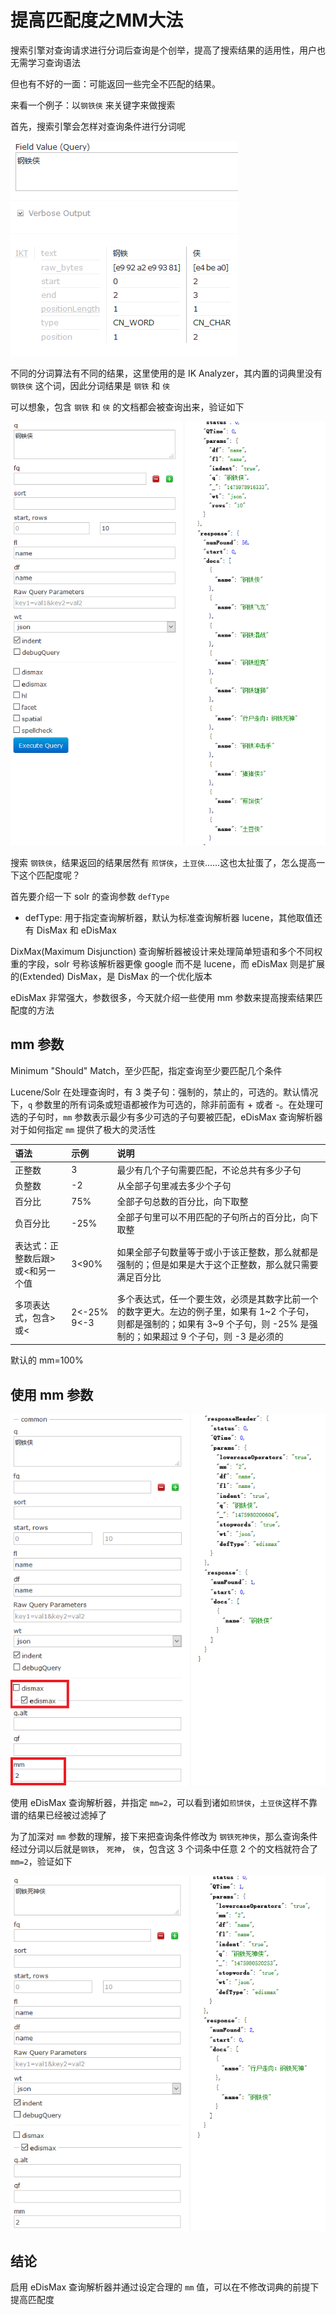 # 提高匹配度之MM大法

搜索引擎对查询请求进行分词后查询是个创举，提高了搜索结果的适用性，用户也无需学习查询语法

但也有不好的一面：可能返回一些完全不匹配的结果。

来看一个例子：以`钢铁侠` 来关键字来做搜索

首先，搜索引擎会怎样对查询条件进行分词呢

![](analysis_gangtiexia.PNG)

不同的分词算法有不同的结果，这里使用的是 IK Analyzer，其内置的词典里没有 `钢铁侠` 这个词，因此分词结果是  `钢铁` 和 `侠`

可以想象，包含 `钢铁` 和 `侠` 的文档都会被查询出来，验证如下

![](gangtiexia_search_result.PNG)

搜索 `钢铁侠`，结果返回的结果居然有 `煎饼侠`，`土豆侠`......这也太扯蛋了，怎么提高一下这个匹配度呢？

首先要介绍一下 solr 的查询参数 `defType`

* defType: 用于指定查询解析器，默认为标准查询解析器 lucene，其他取值还有 DisMax 和 eDisMax

DixMax(Maximum Disjunction) 查询解析器被设计来处理简单短语和多个不同权重的字段，solr 号称该解析器更像 google 而不是 lucene，而 eDisMax 则是扩展的(Extended) DisMax，是 DisMax 的一个优化版本

eDisMax 非常强大，参数很多，今天就介绍一些使用 mm 参数来提高搜索结果匹配度的方法

## mm 参数

Minimum "Should" Match，至少匹配，指定查询至少要匹配几个条件

Lucene/Solr 在处理查询时，有 3 类子句：强制的，禁止的，可选的。默认情况下，`q` 参数里的所有词条或短语都被作为可选的，除非前面有 + 或者 -。在处理可选的子句时，`mm` 参数表示最少有多少可选的子句要被匹配，eDisMax 查询解析器对于如何指定 `mm` 提供了极大的灵活性

| 语法 | 示例 | 说明 |
| :--- | :--- | :---|
|正整数| 3 |最少有几个子句需要匹配，不论总共有多少子句|
|负整数| -2 |从全部子句里减去多少个子句|
|百分比|75%|全部子句总数的百分比，向下取整|
|负百分比|-25%|全部子句里可以不用匹配的子句所占的百分比，向下取整|
|表达式：正整数后跟>或<和另一个值|3<90%|如果全部子句数量等于或小于该正整数，那么就都是强制的；但是如果是大于这个正整数，那么就只需要满足百分比|
|多项表达式，包含>或<|2<-25%<br>9<-3|多个表达式，任一个要生效，必须是其数字比前一个的数字更大。左边的例子里，如果有 1~2 个子句，则都是强制的；如果有 3~9 个子句，则 -25% 是强制的；如果超过 9 个子句，则 -3 是必须的|

默认的 mm=100%

## 使用 mm 参数

![](gangtiexia_edismax_search_result.PNG)

使用 eDisMax 查询解析器，并指定 `mm=2`，可以看到诸如`煎饼侠`，`土豆侠`这样不靠谱的结果已经被过滤掉了

为了加深对 `mm` 参数的理解，接下来把查询条件修改为 `钢铁死神侠`，那么查询条件经过分词以后就是`钢铁`， `死神`， `侠`，包含这 3 个词条中任意 2 个的文档就符合了 `mm=2`，验证如下

![](gangtiesishenxia_edismax_search_result.PNG)

## 结论

启用 eDisMax 查询解析器并通过设定合理的 `mm` 值，可以在不修改词典的前提下提高匹配度